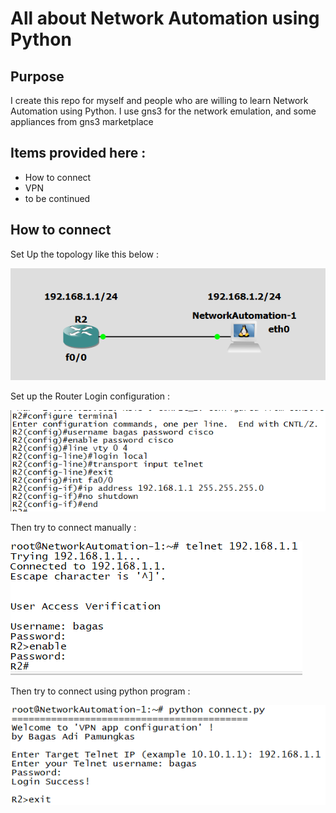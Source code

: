 # All about Network Automation using Python
## Purpose
I create this repo for myself and people who are willing to learn Network Automation using Python. 
I use gns3 for the network emulation, and some appliances from gns3 marketplace
## Items provided here :
<ul>
<li>How to connect</li>
<li>VPN</li>
<li>to be continued</li>
</ul>

## How to connect
<p>Set Up the topology like this below : </p>
<img src="login_telnet/login_telnet_topology.PNG">
<p>Set up the Router Login configuration : </p>
<img src="login_telnet/login_telnet.PNG">
<p>Then try to connect manually : </p>
<img src="login_telnet/login_telnet_manual.PNG">
<p>Then try to connect using python program : </p>
<img src="login_telnet/login_telnet_program.PNG">